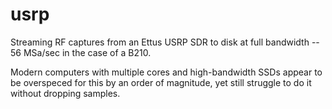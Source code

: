 # usrp

Streaming RF captures from an Ettus USRP SDR to disk at full bandwidth -- 56 MSa/sec in the case of a B210.

Modern computers with multiple cores and high-bandwidth SSDs appear to be overspeced for this by an order of magnitude, yet still struggle to do it without dropping samples.  